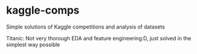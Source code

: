 # kaggle-comps
Simple solutions of Kaggle competitions and analysis of datasets

Titanic: Not very thorough EDA and feature engineering:D, just solved in the simplest way possible
